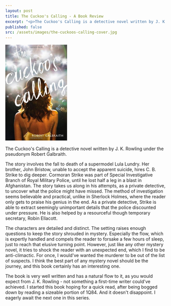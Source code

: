 ```yaml
---
layout: post
title: The Cuckoo's Calling - A Book Review
excerpt: "<p>The Cuckoo's Calling is a detective novel written by J. K. Rowling under the pseudonym Robert Galbraith.</p>"
published: false
src: /assets/images/the-cuckoos-calling-cover.jpg
---
```


<p><img src="/assets/images/the-cuckoos-calling-cover.jpg" style="max-height: 300px" class="img-responsive" title="The Cuckoo's Calling" alt="The Cuckoo's Calling Cover"/></p>

The Cuckoo's Calling is a detective novel written by J. K. Rowling under the pseudonym Robert Galbraith.

The story involves the fall to death of a supermodel Lula Lundry. Her brother, John Bristow, unable to accept the apparent suicide, hires C. B. Strike to dig deeper. Cormoran Strike was part of Special Investigative Branch of Royal Military Police, until he lost half a leg in a blast in Afghanistan. The story takes us along in his attempts, as a private detective, to uncover what the police might have missed. The method of investigation seems believable and practical, unlike in Sherlock Holmes, where the reader only gets to praise his genius in the end. As a private detective, Strike is able to extract seemingly unimportant details that the police discounted under pressure. He is also helped by a resourceful though temporary secretary, Robin Ellacott. 

The characters are detailed and distinct. The setting raises enough questions to keep the story shrouded in mystery. Especially the flow, which is expertly handled and compels the reader to forsake a few hours of sleep, just to reach that elusive turning point. However, just like any other mystery novel, it tries to shock the reader with an unexpected end, which I find to be anti-climactic. For once, I would've wanted the murderer to be out of the list of suspects. I think the best part of any mystery novel should be the journey, and this book certainly has an interesting one.

The book is very well written and has a natural flow to it, as you would expect from J. K. Rowling - not something a first-time writer could've achieved. I started this book hoping for a quick read, after being bogged down by reading a sizeable portion of 1Q84. And it doesn't disappoint. I eagerly await the next one in this series.
